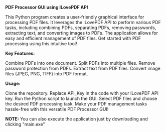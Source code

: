 **PDF Processor GUI using ILovePDF API**

This Python program creates a user-friendly graphical interface for processing PDF files. It leverages the ILovePDF API to perform various PDF tasks, including combining PDFs, separating PDFs, removing passwords, extracting text, and converting images to PDFs. The application allows for easy and efficient management of PDF files. Get started with PDF processing using this intuitive tool!

**Key Features:**

Combine PDFs into one document.
Split PDFs into multiple files.
Remove password protection from PDFs.
Extract text from PDF files.
Convert image files (JPEG, PNG, TIFF) into PDF format.

**Usage:**

Clone the repository.
Replace API_Key in the code with your ILovePDF API key.
Run the Python script to launch the GUI.
Select PDF files and choose the desired PDF processing task.
Make your PDF management tasks hassle-free with this versatile PDF Processor GUI!

**NOTE:** You can also execute the application just by downloading and clicking "main.exe"
